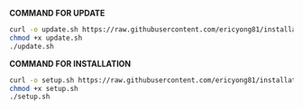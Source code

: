 **COMMAND FOR UPDATE**
```bash
curl -o update.sh https://raw.githubusercontent.com/ericyong81/installationfiles/main/eric_nova-main/update.sh
chmod +x update.sh
./update.sh

```
**COMMAND FOR INSTALLATION**
```bash
curl -o setup.sh https://raw.githubusercontent.com/ericyong81/installationfiles/main/eric_nova-main/setup.sh
chmod +x setup.sh
./setup.sh
```
